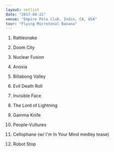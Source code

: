 ```yaml
---
layout: setlist
date: "2017-04-21"
venue: "Empire Polo Club, Indio, CA, USA"
tour: "Flying Microtonal Banana"
---
```



 1. Rattlesnake

 2. Doom City

 3. Nuclear Fusion

 4. Anoxia

 5. Billabong Valley

 6. Evil Death Roll

 7. Invisible Face

 8. The Lord of Lightning

 9. Gamma Knife

10. People-Vultures

11. Cellophane
    (w/ I'm In Your Mind medley tease)

12. Robot Stop


